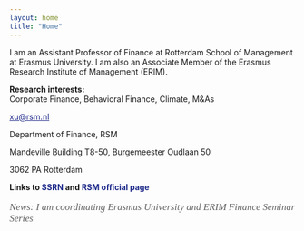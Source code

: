 ```yaml
---
layout: home
title: "Home"
---
```


I am an Assistant Professor of Finance at Rotterdam School of Management at Erasmus University. I am also an Associate Member of the Erasmus Research Institute of Management (ERIM).

<p style="margin-bottom:10px"><strong>Research interests:</strong><br>
Corporate Finance, Behavioral Finance, Climate, M&As<p>

<p style="margin-bottom:1px"><a style="color:#1F2B8B" href="mailto:xu@rsm.nl">xu@rsm.nl</a></p>
<p style="margin-bottom:1px">Department of Finance, RSM</p>
<p style="margin-bottom:1px">Mandeville Building T8-50, Burgemeester Oudlaan 50</p>
<p>3062 PA Rotterdam</p>

<p style="margin-bottom:10px"><strong> Links to <a href="https://papers.ssrn.com/sol3/cf_dev/AbsByAuth.cfm?per_id=2291312" target="_blank" rel="noreferrer noopener" aria-label=" (opens in a new tab)" style="text-decoration:none;color:#1F2B8B">SSRN</a> and <a rel="noreferrer noopener" href="https://www.rsm.nl/people/guosong-xu/" target="_blank" style="text-decoration:none;color:#1F2B8B">RSM official page</a></strong></p>

<p style="margin-bottom:10px;font-family:georgia;font-size:17px;color:#605F5F"><em>News: I am coordinating Erasmus University and ERIM Finance Seminar Series</em></p>
